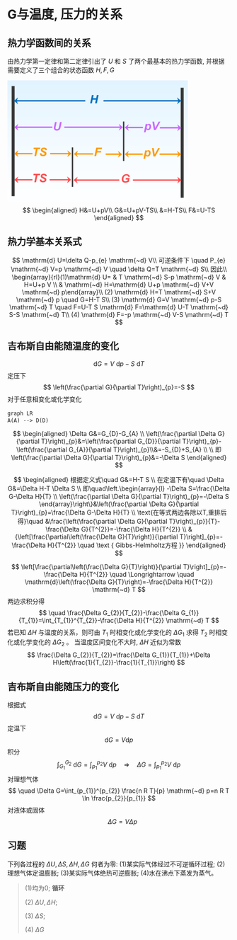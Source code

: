 # G与温度, 压力的关系

## 热力学函数间的关系

由热力学第一定律和第二定律引出了 $U$ 和 $S$ 了两个最基本的热力学函数, 并根据需要定义了三个组合的状态函数 $H,F,G$

![image-20211019100904199](image/image-20211019100904199.png)
$$
\begin{aligned}
H&=U+pV\\
G&=U+pV-TS\\
&=H-TS\\
F&=U-TS
\end{aligned}
$$

## 热力学基本关系式

$$
\mathrm{d} U=\delta Q-p_{e} \mathrm{~d} V\\
可逆条件下 \quad P_{e} \mathrm{~d} V=p \mathrm{~d} V \quad \delta Q=T \mathrm{~d} S\\
因此\\
 \begin{array}{rl}(1)\mathrm{d} U= & T \mathrm{~d} S-p \mathrm{~d} V & H=U+p V \\ & \mathrm{~d} H=\mathrm{d} U+p \mathrm{~d} V+V \mathrm{~d} p\end{array}\\
(2) \mathrm{d} H=T \mathrm{~d} S+V \mathrm{~d} p \quad G=H-T S\\
(3) \mathrm{d} G=V \mathrm{~d} p-S \mathrm{~d} T \quad F=U-T S \mathrm{d} F=\mathrm{d} U-T \mathrm{~d} S-S \mathrm{~d} T\\
(4) \mathrm{d} F=-p \mathrm{~d} V-S \mathrm{~d} T
$$



## 吉布斯自由能随温度的变化

$$
\mathrm{d} G=V \mathrm{~d} p-S \mathrm{~d} T
$$
定压下 
$$
\left(\frac{\partial G}{\partial T}\right)_{p}=-S
$$
对于任意相变化或化学变化

```mermaid
graph LR
A(A) --> D(D)
```

$$
\begin{aligned}
\Delta G&=G_{D}-G_{A} \\
\left(\frac{\partial \Delta G}{\partial T}\right)_{p}&=\left(\frac{\partial G_{D}}{\partial T}\right)_{p}-\left(\frac{\partial G_{A}}{\partial T}\right)_{p}\\&=-S_{D}+S_{A} \\
\\
即\left(\frac{\partial \Delta G}{\partial T}\right)_{p}&=-\Delta S
\end{aligned}
$$

$$
\begin{aligned}
根据定义式\quad G&=H-T S \\
在定温下有\quad \Delta G&=\Delta H-T \Delta S \\
即\quad\left.\begin{array}{l}
-\Delta S=\frac{\Delta G-\Delta H}{T} \\
\left(\frac{\partial \Delta G}{\partial T}\right)_{p}=-\Delta S
\end{array}\right\}&\left(\frac{\partial \Delta G}{\partial T}\right)_{p}=\frac{\Delta G-\Delta H}{T} \\
\text{在等式两边各除以T,重排后得}\quad
&\frac{\left(\frac{\partial \Delta G}{\partial T}\right)_{p}}{T}-\frac{\Delta G}{T^{2}}=-\frac{\Delta H}{T^{2}} \\
&{\left[\frac{\partial\left(\frac{\Delta G}{T}\right)}{\partial T}\right]_{p}=-\frac{\Delta H}{T^{2}} \quad \text { Gibbs-Helmholtz方程 }}
\end{aligned}
$$

$$
\left[\frac{\partial\left(\frac{\Delta G}{T}\right)}{\partial T}\right]_{p}=-\frac{\Delta H}{T^{2}} \quad \Longrightarrow \quad \mathrm{d}\left(\frac{\Delta G}{T}\right)=-\frac{\Delta H}{T^{2}} \mathrm{~d} T
$$
两边求积分得
$$
\quad \frac{\Delta G_{2}}{T_{2}}-\frac{\Delta G_{1}}{T_{1}}=\int_{T_{1}}^{T_{2}}-\frac{\Delta H}{T^{2}} \mathrm{~d} T
$$
若已知 $\Delta H$ 与温度的关系，则可由 $T_{1}$ 时相变化或化学变化的 $\Delta G_{1}$ 求得 $T_{2}$ 时相变化或化学变化的 $\Delta G_{2}$ 。
当温度区间变化不大时, $\Delta H$ 近似为常数
$$
\frac{\Delta G_{2}}{T_{2}}=\frac{\Delta G_{1}}{T_{1}}+\Delta H\left(\frac{1}{T_{2}}-\frac{1}{T_{1}}\right)
$$

## 吉布斯自由能随压力的变化

根据式
$$
\mathrm{d} G=V \mathrm{~d} p-S \mathrm{~d} T
$$
定温下 
$$
\mathrm{d} G=V \mathrm{d} p
$$
积分
$$
\int_{G_{1}}^{G_{2}} \mathrm{~d} G=\int_{p_{1}}^{p_{2}} V \mathrm{~d} p \quad\Rightarrow\quad \Delta G=\int_{p_{1}}^{p_{2}} V \mathrm{~d} p
$$
对理想气体 
$$
\quad \Delta G=\int_{p_{1}}^{p_{2}} \frac{n R T}{p} \mathrm{~d} p=n R T \ln \frac{p_{2}}{p_{1}}
$$
对液体或固体 
$$
\quad \Delta G=V \Delta p
$$
## 习题

下列各过程的 $\Delta U, \Delta S, \Delta H, \Delta G$ 何者为零:
(1)某实际气体经过不可逆循环过程;
(2)理想气体定温膨胀;
(3)某实际气体绝热可逆膨胀;
(4)水在沸点下蒸发为蒸气。

>   (1)均为0;
>   **循环**
>
>   (2) $\Delta U, \Delta H ;$
>
>   (3) $\Delta S$;
>
>   (4) $\Delta G$

